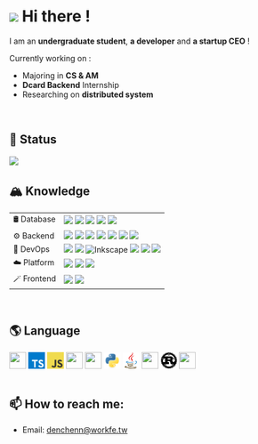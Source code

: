 # <img src="https://media.giphy.com/media/hvRJCLFzcasrR4ia7z/giphy.gif" width="35"> Hi there !

<div>
  <p>
    I am an 
    <strong>undergraduate student</strong>, 
    <strong>a developer</strong> and 
    <strong>a startup CEO</strong> !
  </p>
  Currently working on :
  <ul>
    <li>Majoring in <strong>CS & AM</strong></li>
    <li><strong>Dcard Backend</strong> Internship</li>
    <li>Researching on <strong>distributed system</strong></li>
  </ul>
</div>
<br>

## 📜 Status
<p>
  <img src="https://github-readme-stats.vercel.app/api?username=DenChenn&show_icons=true&count_private=true&include_all_commits=true&theme=highcontrast" />
</p>


## 🏔 Knowledge
<table>
  <tr>
    <td>🛢 Database</td>
    <td>
      <img src="https://img.shields.io/badge/MongoDB-47A248?logo=MongoDB&logoColor=white"/>
      <img src="https://img.shields.io/badge/PostgreSQL-4169E1?logo=PostgreSQL&logoColor=white"/>
      <img src="https://img.shields.io/badge/Redis-DC382D?logo=Redis&logoColor=white"/>
      <img src="https://img.shields.io/badge/MySQL-4479A1?logo=MySQL&logoColor=white"/>
      <img src="https://img.shields.io/badge/Prometheus-E6522C?logo=Prometheus&logoColor=white"/>
    </td>
  </tr>
  <tr>
    <td>⚙️ Backend</td>
    <td>
      <img src="https://custom-icon-badges.herokuapp.com/badge/-Gin-00ADD8?logo=gin&logoColor=white"/> 
      <img src="https://img.shields.io/badge/GraphQL-E10098?logo=GraphQL&logoColor=white"/>
      <img src="https://img.shields.io/badge/Apache Maven-C71A36?logo=Apache Maven&logoColor=white"/>
      <img src="https://img.shields.io/badge/Django-092E20?logo=Django&logoColor=white"/>
      <img src="https://img.shields.io/badge/RabbitMQ-FF6600?logo=RabbitMQ&logoColor=white"/>
      <img src="https://img.shields.io/badge/Kafka-231F20?logo=Apache Kafka&logoColor=white"/>
      <img src="https://img.shields.io/badge/Pulsar-188FFF?logo=Apache Pulsar&logoColor=white"/>
    </td>
  </tr>
  <tr>
    <td>🚀 DevOps</td>
    <td>
      <img src="https://img.shields.io/badge/Kubernetes-326CE5?logo=Kubernetes&logoColor=white"/>
      <img src="https://img.shields.io/badge/Docker-2496ED?logo=docker&logoColor=white"/>
      <img src="https://img.shields.io/badge/GitHub Actions-2088FF?logo=GitHub Actions&logoColor=white" alt="Inkscape"/>
      <img src="https://img.shields.io/badge/CircleCI-343434?logo=CircleCI&logoColor=white"/>
      <img src="https://img.shields.io/badge/semantic release-494949?logo=semantic-release&logoColor=white"/>
      <img src="https://img.shields.io/badge/Pulumi-8A3391?logo=Pulumi&logoColor=white"/>
    </td>
  </tr>
  <tr>
    <td>☁️ Platform</td>
    <td>
      <img src="https://img.shields.io/badge/Google Cloud-4285F4?logo=Google Cloud&logoColor=white"/>
      <img src="https://img.shields.io/badge/Azure Cloud-0078D7?logo=Azure DevOps&logoColor=white"/>
      <img src="https://img.shields.io/badge/PlanetScale-000000?logo=PlanetScale&logoColor=white"/>
    </td>
  </tr>
  <tr>
    <td>🪄️ Frontend</td>
    <td>
      <img src="https://img.shields.io/badge/React-61DAFB?logo=React&logoColor=white"/>
      <img src="https://img.shields.io/badge/CSS3-1572B6?logo=CSS3&logoColor=white"/>
    </td>
  </tr>
</table>
<br>

## 🌎 Language
<div>
  <code><img height="30" width="30" src="https://blog.golang.org/go-brand/Go-Logo/SVG/Go-Logo_Blue.svg"></code>
  <code><img height="30" width="30" src="https://raw.githubusercontent.com/github/explore/80688e429a7d4ef2fca1e82350fe8e3517d3494d/topics/typescript/typescript.png"></code>
  <code><img height="30" width="30" src="https://raw.githubusercontent.com/github/explore/80688e429a7d4ef2fca1e82350fe8e3517d3494d/topics/javascript/javascript.png"></code>
  <code><img height="30" width="30" src="https://raw.githubusercontent.com/isocpp/logos/master/cpp_logo.svg"></code>
  <code><img height="30" width="30" src="https://upload.wikimedia.org/wikipedia/commons/archive/3/35/20190417225046%21The_C_Programming_Language_logo.svg"></code>
  <code><img height="30" width="30" src="https://raw.githubusercontent.com/devicons/devicon/master/icons/python/python-original.svg"></code>
  <code><img height="30" width="30" src="https://raw.githubusercontent.com/viruzvz/logos-svg/master/java.svg"></code>
  <code><img height="30" width="30" src="https://cdn.iconscout.com/icon/free/png-256/css-131-722685.png"></code>
  <code><img height="30" width="30" src="https://raw.githubusercontent.com/rust-lang/rust-artwork/master/logo/rust-logo-blk.svg"></code>
  <code><img height="30" width="30" src="https://profilinator.rishav.dev/skills-assets/gnu_bash-icon.svg"></code>
</div>
<br>

## 📫 How to reach me:
* Email: denchenn@workfe.tw

